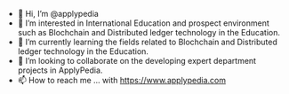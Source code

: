 - 👋 Hi, I’m @applypedia
- 👀 I’m interested in International Education and prospect environment such as Blochchain and Distributed ledger technology in the Education. 
- 🌱 I’m currently learning the fields related to Blochchain and Distributed ledger technology in the Education.
- 💞️ I’m looking to collaborate on the developing expert department projects in ApplyPedia.
- 📫 How to reach me ... with https://www.applypedia.com  

<!---
applypedia/applypedia is a ✨ special ✨ repository because its `README.md` (this file) appears on your GitHub profile.
You can click the Preview link to take a look at your changes.
--->
